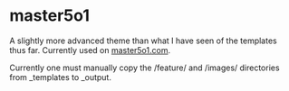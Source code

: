 master5o1
===========

A slightly more advanced theme than what I have seen of the templates thus far.
Currently used on [master5o1.com](http://master5o1.com).

Currently one must manually copy the /feature/ and /images/ directories from _templates to _output.
